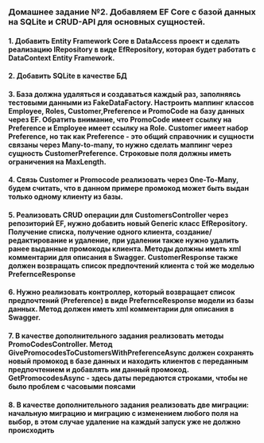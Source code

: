 ### Домашнее задание №2. Добавляем EF Core с базой данных на SQLite и CRUD-API для основных сущностей.

#### 1. Добавить Entity Framework Core в DataAccess проект и сделать реализацию IRepository в виде EfRepository, которая будет работать с DataContext Entity Framework.

#### 2. Добавить SQLite в качестве БД

#### 3. База должна удаляться и создаваться каждый раз, заполняясь тестовыми данными из FakeDataFactory. Настроить маппинг классов Employee, Roles, Customer,Preference и PromoCode на базу данных через EF. Обратить внимание, что PromoCode имеет ссылку на Preference и Employee имеет ссылку на Role. Customer имеет набор Preference, но так как Preference - это общий справочник и сущности связаны через Many-to-many, то нужно сделать маппинг через сущность CustomerPreference. Строковые поля должны иметь ограничения на MaxLength.

#### 4. Связь Customer и Promocode реализовать через One-To-Many, будем считать, что в данном примере промокод может быть выдан только одному клиенту из базы.

#### 5. Реализовать CRUD операции для CustomersController через репозиторий EF, нужно добавить новый Generic класс EfRepository. Получение списка, получение одного клиента, создание/редактирование и удаление, при удалении также нужно удалить ранее выданные промокоды клиента. Методы должны иметь xml комментарии для описания в Swagger. CustomerResponse также должен возвращать список предпочтений клиента с той же моделью PrefernceResponse

#### 6. Нужно реализовать контроллер, который возвращает список предпочтений (Preference) в виде PrefernceResponse модели из базы данных. Метод должен иметь xml комментарии для описания в Swagger.

#### 7. В качестве дополнительного задания реализовать методы PromoCodesController. Метод GivePromocodesToCustomersWithPreferenceAsync должен сохранять новый промокод в базе данных и находить клиентов с переданным предпочтением и добавлять им данный промокод. GetPromocodesAsync - здесь даты передаются строками, чтобы не было проблем с часовыми поясами

#### 8. В качестве дополнительного задания реализовать две миграции: начальную миграцию и миграцию с изменением любого поля на выбор, в этом случае удаление на каждый запуск уже не должно происходить